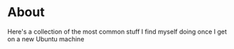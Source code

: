 
About
=====

Here's a collection of the most common stuff I find myself doing once I get on a new Ubuntu machine
